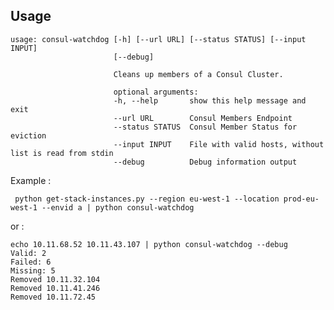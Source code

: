 ## Usage

    usage: consul-watchdog [-h] [--url URL] [--status STATUS] [--input INPUT]
                           [--debug]

                           Cleans up members of a Consul Cluster.

                           optional arguments:
                           -h, --help       show this help message and exit
                           --url URL        Consul Members Endpoint
                           --status STATUS  Consul Member Status for eviction
                           --input INPUT    File with valid hosts, without list is read from stdin
                           --debug          Debug information output





Example : 

     python get-stack-instances.py --region eu-west-1 --location prod-eu-west-1 --envid a | python consul-watchdog


or : 

    echo 10.11.68.52 10.11.43.107 | python consul-watchdog --debug
    Valid: 2
    Failed: 6
    Missing: 5
    Removed 10.11.32.104
    Removed 10.11.41.246
    Removed 10.11.72.45


